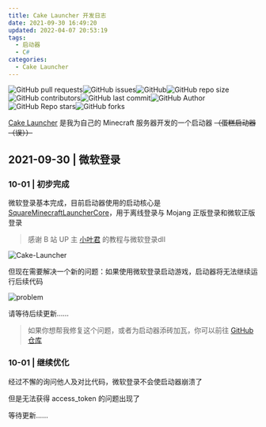 ```yaml
---
title: Cake Launcher 开发日志
date: 2021-09-30 16:49:20
updated: 2022-04-07 20:53:19
tags: 
  - 启动器
  - C#
categories:
  - Cake Launcher
---
```

![GitHub pull requests](https://img.shields.io/github/issues-pr/Big-Cake-jpg/Cake-Launcher?label=Pull%20Requests&style=flat-square)![GitHub issues](https://img.shields.io/github/issues/Big-Cake-jpg/Cake-Launcher?label=Issues&style=flat-square)![GitHub](https://img.shields.io/github/license/Big-Cake-jpg/Cake-Launcher?label=License&style=flat-square)![GitHub repo size](https://img.shields.io/github/repo-size/Big-Cake-jpg/Cake-Launcher?label=Repository%20Size&style=flat-square)![GitHub contributors](https://img.shields.io/github/contributors/Big-Cake-jpg/Cake-Launcher?label=Contributors&style=flat-square)![GitHub last commit](https://img.shields.io/github/last-commit/Big-Cake-jpg/Cake-Launcher?label=Last%20commit&style=flat-square)![GitHub Author](https://img.shields.io/badge/Author-Big__Cake-blue?style=flat-square)![GitHub Repo stars](https://img.shields.io/github/stars/Big-Cake-jpg/Cake-Launcher?label=Stars&style=flat-square)![GitHub forks](https://img.shields.io/github/forks/Big-Cake-jpg/Cake-Launcher?label=Forks&style=flat-square)

[Cake Launcher](https://github.com/Big-Cake-jpg/Cake-Launcher) 是我为自己的 Minecraft 服务器开发的一个启动器 ~~（蛋糕启动器（误））~~

<!-- more -->

## 2021-09-30 | 微软登录

### 10-01 | 初步完成

微软登录基本完成，目前启动器使用的启动核心是  [SquareMinecraftLauncherCore](https://github.com/baibao132/SquareMinecraftLauncherCore)，用于离线登录与 Mojang 正版登录和微软正版登录

>感谢 B 站 UP 主 [小叶君](https://space.bilibili.com/495713706) 的教程与微软登录dll

![Cake-Launcher](https://cdn.jsdelivr.net/gh/Big-Cake-jpg/Image_For_My_Blog/launcher-develop/cake-launcher.png)

但现在需要解决一个新的问题：如果使用微软登录启动游戏，启动器将无法继续运行后续代码

![problem](https://cdn.jsdelivr.net/gh/Big-Cake-jpg/Image_For_My_Blog/launcher-develop/problem.png)

请等待后续更新……

>如果你想帮我修复这个问题，或者为启动器添砖加瓦，你可以前往 [GitHub 仓库](https://github.com/Big-Cake-jpg/Cake-Launcher)

### 10-01 | 继续优化

经过不懈的询问他人及对比代码，微软登录不会使启动器崩溃了

但是无法获得 access_token 的问题出现了

等待更新......